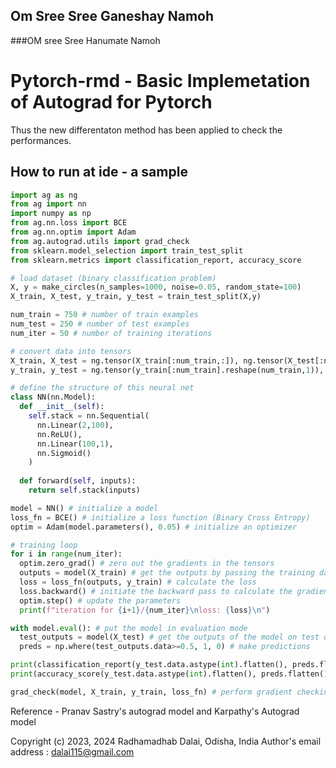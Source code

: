 ## Om Sree Sree Ganeshay Namoh
###OM sree Sree Hanumate Namoh

# Pytorch-rmd - Basic Implemetation of Autograd for Pytorch

Thus the new differentaton method has been applied to check the performances.
##  How to run at ide - a sample
```python
import ag as ng
from ag import nn
import numpy as np
from ag.nn.loss import BCE
from ag.nn.optim import Adam
from ag.autograd.utils import grad_check
from sklearn.model_selection import train_test_split
from sklearn.metrics import classification_report, accuracy_score

# load dataset (binary classification problem)
X, y = make_circles(n_samples=1000, noise=0.05, random_state=100)
X_train, X_test, y_train, y_test = train_test_split(X,y)

num_train = 750 # number of train examples
num_test = 250 # number of test examples
num_iter = 50 # number of training iterations

# convert data into tensors
X_train, X_test = ng.tensor(X_train[:num_train,:]), ng.tensor(X_test[:num_test,:])
y_train, y_test = ng.tensor(y_train[:num_train].reshape(num_train,1)), ng.tensor(y_test[:num_test].reshape(num_test,1))

# define the structure of this neural net
class NN(nn.Model):
  def __init__(self):
    self.stack = nn.Sequential(
      nn.Linear(2,100),
      nn.ReLU(),
      nn.Linear(100,1),
      nn.Sigmoid()
    )
  
  def forward(self, inputs):
    return self.stack(inputs)

model = NN() # initialize a model
loss_fn = BCE() # initialize a loss function (Binary Cross Entropy)
optim = Adam(model.parameters(), 0.05) # initialize an optimizer

# training loop
for i in range(num_iter):
  optim.zero_grad() # zero out the gradients in the tensors
  outputs = model(X_train) # get the outputs by passing the training data to your model
  loss = loss_fn(outputs, y_train) # calculate the loss
  loss.backward() # initiate the backward pass to calculate the gradients
  optim.step() # update the parameters
  print(f"iteration for {i+1}/{num_iter}\nloss: {loss}\n")

with model.eval(): # put the model in evaluation mode
  test_outputs = model(X_test) # get the outputs of the model on test data
  preds = np.where(test_outputs.data>=0.5, 1, 0) # make predictions

print(classification_report(y_test.data.astype(int).flatten(), preds.flatten()))
print(accuracy_score(y_test.data.astype(int).flatten(), preds.flatten()))

grad_check(model, X_train, y_train, loss_fn) # perform gradient checking in your model
```

Reference -  Pranav Sastry's autograd model and Karpathy's Autograd model



Copyright (c) 2023, 2024 Radhamadhab Dalai, Odisha, India
Author's email address :  dalai115@gmail.com



